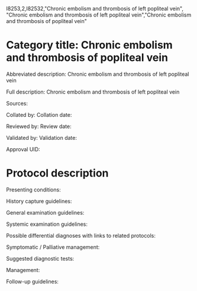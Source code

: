 I8253,2,I82532,"Chronic embolism and thrombosis of left popliteal vein", "Chronic embolism and thrombosis of left popliteal vein","Chronic embolism and thrombosis of popliteal vein"
# Category title: Chronic embolism and thrombosis of popliteal vein

Abbreviated description: Chronic embolism and thrombosis of left popliteal vein

Full description: Chronic embolism and thrombosis of left popliteal vein

Sources:

Collated by:
Collation date:

Reviewed by:
Review date:

Validated by:
Validation date:

Approval UID:

# Protocol description

Presenting conditions:

History capture guidelines:

General examination guidelines:

Systemic examination guidelines:

Possible differential diagnoses with links to related protocols:

Symptomatic / Palliative management:

Suggested diagnostic tests:

Management:

Follow-up guidelines:
